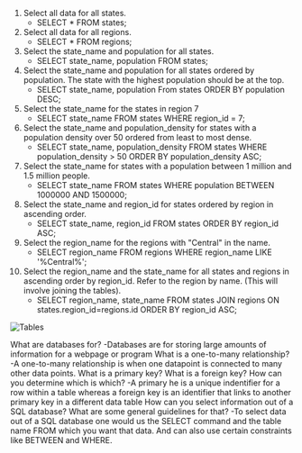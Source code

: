 
1. Select all data for all states.
	- SELECT * FROM states;
2. Select all data for all regions.
	- SELECT * FROM regions;
3. Select the state_name and population for all states.
	- SELECT state_name, population FROM states;
4. Select the state_name and population for all states ordered by population. The state with the highest population should be at the top.
	- SELECT state_name, population From states ORDER BY population DESC;
5. Select the state_name for the states in region 7
	- SELECT state_name FROM states WHERE region_id = 7;
6. Select the state_name and population_density for states with a population density over 50 ordered from least to most dense.
	- SELECT state_name, population_density FROM states WHERE population_density > 50 ORDER BY population_density ASC;
7. Select the state_name for states with a population between 1 million and 1.5 million people.
	- SELECT state_name FROM states WHERE population BETWEEN 1000000 AND 1500000;
8. Select the state_name and region_id for states ordered by region in ascending order.
	- SELECT state_name, region_id FROM states ORDER BY region_id ASC;
9. Select the region_name for the regions with "Central" in the name.
	- SELECT region_name FROM regions WHERE region_name LIKE '%Central%';
10. Select the region_name and the state_name for all states and regions in ascending order by region_id. Refer to the region by name. (This will involve joining the tables).
	- SELECT region_name, state_name FROM states JOIN regions ON states.region_id=regions.id ORDER BY region_id ASC;

![Tables](/week-8/databse-inro/schema_img.png)

What are databases for?
-Databases are for storing large amounts of information for a webpage or program
What is a one-to-many relationship?
-A one-to-many relationship is when one datapoint is connected to many other data points.
What is a primary key? What is a foreign key? How can you determine which is which?
-A primary he is a unique indentifier for a row within a table whereas a foreign key is an identifier that links to another primary key in a different data table
How can you select information out of a SQL database? What are some general guidelines for that?
-To select data out of a SQL database one would us the SELECT command and the table name FROM which you want that data. And can also use certain constraints like BETWEEN and WHERE.